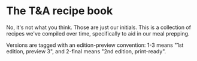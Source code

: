 # The T&A recipe book
No, it's not what you think.
Those are just our initials.
This is a collection of recipes we've compiled over time,
specifically to aid in our meal prepping.

Versions are tagged with an edition-preview convention:
1-3 means "1st edition, preview 3",
and 2-final means "2nd edition, print-ready".